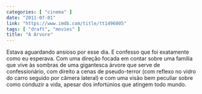 ```yaml
---
categories: [ "cinema" ]
date: "2011-07-01"
link: "https://www.imdb.com/title/tt1496005"
tags: [ "draft", "movies" ]
title: "A Árvore"
---
```

Estava aguardando ansioso por esse dia. E confesso que foi exatamente como eu esperava. Com uma direção focada em contar sobre uma família que vive às sombras de uma gigantesca árvore que serve de confessionário, com direito a cenas de pseudo-terror (com reflexo no vidro do carro seguido por câmera lateral) e com uma visão bem peculiar sobre como conduzir a vida, apesar dos infortúnios que atingem todo mundo.

